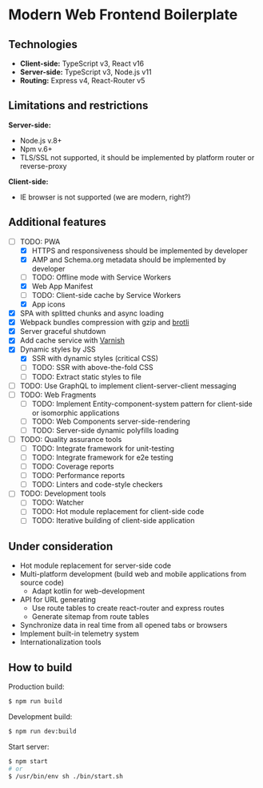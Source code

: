 # Modern Web Frontend Boilerplate

## Technologies
- **Client-side:** TypeScript v3, React v16
- **Server-side:** TypeScript v3, Node.js v11
- **Routing:** Express v4, React-Router v5

## Limitations and restrictions

**Server-side:**
- Node.js v.8+
- Npm v.6+
- TLS/SSL not supported, it should be implemented by platform router or reverse-proxy

**Client-side:**
- IE browser is not supported (we are modern, right?)


## Additional features
- [ ] TODO: PWA
  - [x] HTTPS and responsiveness should be implemented by developer
  - [x] AMP and Schema.org metadata should be implemented by developer
  - [ ] TODO: Offline mode with Service Workers
  - [x] Web App Manifest
  - [ ] TODO: Client-side cache by Service Workers
  - [x] App icons
- [x] SPA with splitted chunks and async loading
- [x] Webpack bundles compression with gzip and [brotli](https://github.com/google/brotli)
- [x] Server graceful shutdown
- [x] Add cache service with [Varnish](https://varnish-cache.org)
- [x] Dynamic styles by JSS
  - [x] SSR with dynamic styles (critical CSS)
  - [ ] TODO: SSR with above-the-fold CSS
  - [ ] TODO: Extract static styles to file
- [ ] TODO: Use GraphQL to implement client-server-client messaging
- [ ] TODO: Web Fragments
  - [ ] TODO: Implement Entity-component-system pattern for client-side or isomorphic applications
  - [ ] TODO: Web Components server-side-rendering
  - [ ] TODO: Server-side dynamic polyfills loading
- [ ] TODO: Quality assurance tools
  - [ ] TODO: Integrate framework for unit-testing
  - [ ] TODO: Integrate framework for e2e testing
  - [ ] TODO: Coverage reports
  - [ ] TODO: Performance reports
  - [ ] TODO: Linters and code-style checkers
- [ ] TODO: Development tools
  - [ ] TODO: Watcher
  - [ ] TODO: Hot module replacement for client-side code
  - [ ] TODO: Iterative building of client-side application

## Under consideration
- Hot module replacement for server-side code
- Multi-platform development (build web and mobile applications from source code)
  - Adapt kotlin for web-development
- API for URL generating
  - Use route tables to create react-router and express routes
  - Generate sitemap from route tables
- Synchronize data in real time from all opened tabs or browsers
- Implement built-in telemetry system
- Internationalization tools

## How to build
Production build:
```sh
$ npm run build
```

Development build:
```sh
$ npm run dev:build
```

Start server:
```sh
$ npm start
# or
$ /usr/bin/env sh ./bin/start.sh
```